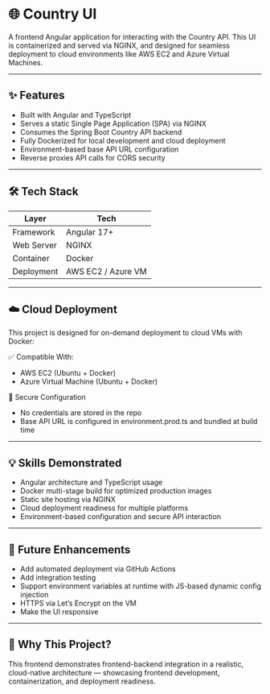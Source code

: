 # 🌐 Country UI

A frontend Angular application for interacting with the Country API. This UI is containerized and served via NGINX, and designed for seamless deployment to cloud environments like AWS EC2 and Azure Virtual Machines.

---

## ✨ Features

- Built with Angular and TypeScript
- Serves a static Single Page Application (SPA) via NGINX
- Consumes the Spring Boot Country API backend
- Fully Dockerized for local development and cloud deployment
- Environment-based base API URL configuration
- Reverse proxies API calls for CORS security

---

## 🛠️ Tech Stack

| Layer      | Tech               |
|------------|--------------------|
| Framework  | Angular 17+        |
| Web Server | NGINX              |
| Container  | Docker             |
| Deployment | AWS EC2 / Azure VM |

---

## ☁️ Cloud Deployment

This project is designed for on-demand deployment to cloud VMs with Docker:

✅ Compatible With:

- AWS EC2 (Ubuntu + Docker)
- Azure Virtual Machine (Ubuntu + Docker)

🔐 Secure Configuration

- No credentials are stored in the repo
- Base API URL is configured in environment.prod.ts and bundled at build time

--- 

## 💡 Skills Demonstrated

- Angular architecture and TypeScript usage
- Docker multi-stage build for optimized production images
- Static site hosting via NGINX
- Cloud deployment readiness for multiple platforms
- Environment-based configuration and secure API interaction

---

## 🔭 Future Enhancements

- Add automated deployment via GitHub Actions
- Add integration testing
- Support environment variables at runtime with JS-based dynamic config injection
- HTTPS via Let’s Encrypt on the VM
- Make the UI responsive

---

## 🧠 Why This Project?

This frontend demonstrates frontend-backend integration in a realistic, cloud-native
architecture — showcasing frontend development, containerization, and deployment readiness.
